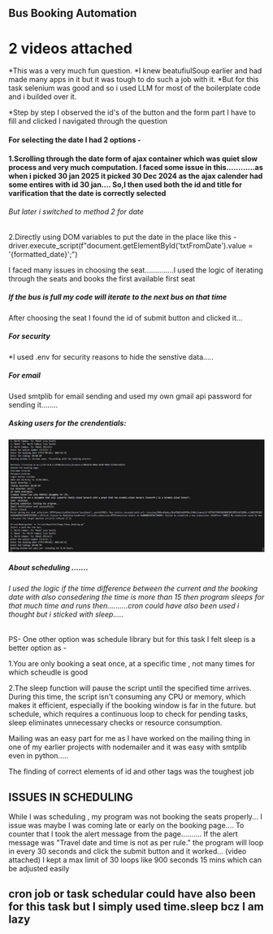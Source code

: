 <h2>Bus Booking Automation</h2>
<h1> 2 videos attached</h1>

*This was a very much fun question.
*I knew beatufiulSoup earlier and had made many apps in it but it was tough to do such a job with it.
\*But for this task selenium was good and so i used LLM for most of the boilerplate code and i builded over it.

\*Step by step I observed the id's of the button and the form part I have to fill and clicked I navigated through the question

<h4>For selecting the date I had 2 options -<h4>

1.Scrolling through the date form of ajax container which was quiet slow process and very much computation.
I faced some issue in this............as when i picked 30 jan 2025 it picked 30 Dec 2024 as the ajax calender had some entires with id 30 jan....
So,I then used both the id and title for varification that the date is correctly selected

<h6>But later i switched to method 2 for date </h6>

2.Directly using DOM variables to put the date in the place like this -
driver.execute_script(f"document.getElementById('txtFromDate').value = '{formatted_date}';")

I faced many issues in choosing the seat..............I used the logic of iterating through the seats and books the first available first seat

<h5>If the bus is full my code will iterate to the next bus on that time</h5>

After choosing the seat I found the id of submit button and clicked it...

<h5>For security</h5>
*I used .env for security reasons to hide the senstive data.....

<h5>For email</h5>
Used smtplib for email sending and used my own gmail api password for sending it........

<h5>Asking users for the crendentials: </h5>

<img src="Screenshot 2025-01-28 204933.png" alt="Example Image" width="600">

<h5> About scheduling ....... </h5>

<h6> I used the logic if the time difference between the current and the booking date with also consedering the time is more than 15 then program sleeps for that much time and runs then..........cron could have also been used i thought but i sticked with sleep.....</h6>

PS- One other option was schedule library but for this task I felt sleep is a better option as -

1.You are only booking a seat once, at a specific time , not many times for which scheudle is good

2.The sleep function will pause the script until the specified time arrives. During this time, the script isn't consuming any CPU or memory, which makes it efficient, especially if the booking window is far in the future.
but schedule, which requires a continuous loop to check for pending tasks, sleep eliminates unnecessary checks or resource consumption.

Mailing was an easy part for me as I have worked on the mailing thing in one of my earlier projects with nodemailer and it was easy with smtplib even in python.....

The finding of correct elements of id and other tags was the toughest job

<h2> ISSUES IN SCHEDULING </h2>
While I was scheduling , my program was not booking the seats properly...
I issue was maybe I was coming late or early on the booking page....
To counter that I took the alert message from the page..........
If the alert message was "Travel date and time is not as per rule." the program will loop in every 30 seconds and click the submit button and it worked...
(video attached) 
I kept a max limit of 30 loops like 900 seconds 15 mins which can be adjusted easily

<h2>cron job or task schedular could have also been for this task but I simply used time.sleep bcz I am lazy</h2>
